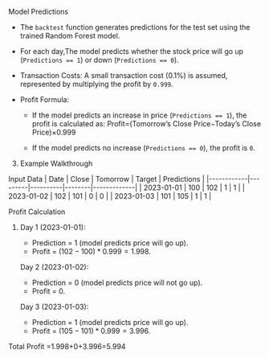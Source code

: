 Model Predictions
- The `backtest` function generates predictions for the test set using the trained Random Forest model.
- For each day,The model predicts whether the stock price will go up (`Predictions == 1`) or down (`Predictions == 0`).
- Transaction Costs: A small transaction cost (0.1%) is assumed, represented by multiplying the profit by `0.999`.

- Profit Formula:
  - If the model predicts an increase in price (`Predictions == 1`), the profit is calculated as:
              Profit=(Tomorrow’s Close Price−Today’s Close Price)×0.999
   
  - If the model predicts no increase (`Predictions == 0`), the profit is `0`.

3. Example Walkthrough

Input Data
| Date       | Close   | Tomorrow | Target | Predictions |
|------------|---------|----------|--------|-------------|
| 2023-01-01 | 100     | 102      | 1      | 1           |
| 2023-01-02 | 102     | 101      | 0      | 0           |
| 2023-01-03 | 101     | 105      | 1      | 1           |

Profit Calculation
1. Day 1 (2023-01-01):
   - Prediction = 1 (model predicts price will go up).
   - Profit = $(102 - 100)* 0.999 = 1.998$.

   Day 2 (2023-01-02):
   - Prediction = 0 (model predicts price will not go up).
   - Profit = $0$.

   Day 3 (2023-01-03):
   - Prediction = 1 (model predicts price will go up).
   - Profit = $(105 - 101)* 0.999 = 3.996$.

Total Profit =1.998+0+3.996=5.994
